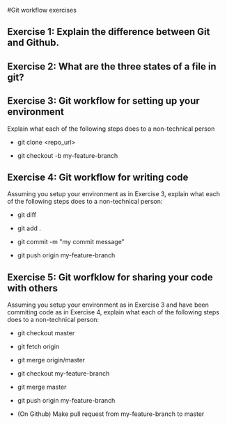 #Git workflow exercises

## Exercise 1: Explain the difference between Git and Github. 


## Exercise 2: What are the three states of a file in git?  

## Exercise 3: Git workflow for setting up your environment 

Explain what each of the following steps does to a non-technical person

* git clone <repo_url>

* git checkout -b my-feature-branch


## Exercise 4: Git workflow for writing code 

Assuming you setup your environment as in Exercise 3, explain what each of the following steps does to a non-technical person: 

* git diff 

* git add . 

* git commit -m "my commit message" 

* git push origin my-feature-branch


## Exercise 5: Git worfklow for sharing your code with others 

Assuming you setup your environment as in Exercise 3 and have been commiting code as in Exercise 4, explain what each of the following steps does to a non-technical person: 

* git checkout master

* git fetch origin 

* git merge origin/master 

* git checkout my-feature-branch

* git merge master

* git push origin my-feature-branch

*  (On Github) Make pull request from my-feature-branch to master 
